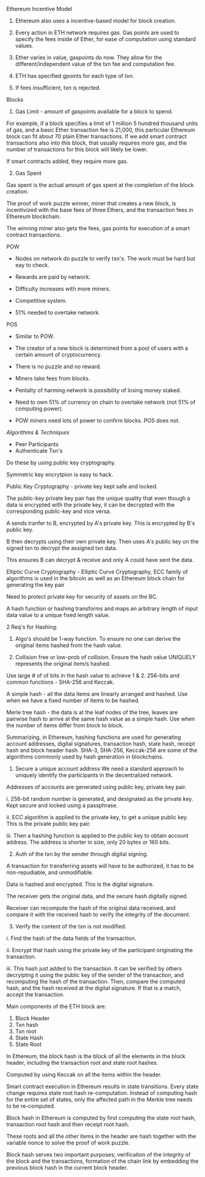 <!-- WEEK 2 -->

Ethereum Incentive Model

1. Ethereum also uses a incentive-based model for block creation.

2. Every action in ETH network requires gas. Gas points are used to specify the fees inside of Ether, for ease of computation using standard values.

3. Ether varies in value, gaspoints do now. They allow for the different/independent value of the txn fee and computation fee.

4. ETH has specified gpoints for each type of txn.

5. If fees insufficient, txn is rejected.

Blocks

1. Gas Limit - amount of gaspoints available for a block to spend.

For example, if a block specifies a limit of 1 million 5 hundred thousand units of gas, and a basic Ether transaction fee is 21,000, this particular Ethereum block can fit about 70 plain Ether transactions. If we add smart contract transactions also into this block, that usually requires more gas, and the number of transactions for this block will likely be lower.

If smart contracts added, they require more gas.

2. Gas Spent

<!-- Incentive Model Summarised -->
Gas spent is the actual amount of gas spent at the completion of the block creation.

The proof of work puzzle winner, miner that creates a new block, is incentivized with the base fees of three Ethers, and the transaction fees in Ethereum blockchain.

The winning miner also gets the fees, gas points for execution of a smart contract transactions.

<!-- POW vs POS -->

POW
- Nodes on network do puzzle to verify txn's. The work must be hard but eay to check. 

- Rewards are paid by network.

- Difficulty increases with more miners.

- Competitive system.

- 51% needed to overtake network.

POS

- Similar to POW.

- The creator of a new block is determined from a pool of users with a certain amount of cryptocurrency.

- There is no puzzle and no reward.

- Miners take fees from blocks.

- Pentalty of harming network is possibility of losing money staked.

- Need to own 51% of currency on chain to overtake network (not 51% of computing power).

- POW miners need lots of power to confirm blocks. POS does not.

<!-- WEEK 3 -->
*Algorithms & Techniques*

<!-- Asymmetric key encryption -->

- Peer Participants
- Authenticate Txn's

Do these by using public key cryptography.

Symmetric key encrytpion is easy to hack.

Public Key Cryptography - private key kept safe and locked.

The public-key private key pair has the unique quality that even though a data is encrypted with the private key, it can be decrypted with the corresponding public-key and vice versa. 

A sends tranfer to B, encrypted by A's private key. This is encrypted by B's public key.

B then decrypts using their own private key. Then uses A's public key on the signed txn to decrypt the assigned txn data. 

This ensures B can decrypt & receive and only A could have sent the data.

Elliptic Curve Cryptography - Elliptic Curve Cryptography, ECC family of algorithms is used in the bitcoin as well as an Ethereum block chain for generating the key pair

<!-- Hashing -->
Need to protect private key for security of assets on the BC.

A hash function or hashing transforms and maps an arbitrary length of input data value to a unique fixed length value. 

2 Req's for Hashing:
1. Algo's should be 1-way function. To ensure no one can derive the original items hashed from the hash value.

2. Collision free or low-prob of collision. Ensure the hash value UNIQUELY represents the original item/s hashed. 

Use large # of of bits in the hash value to achieve 1 & 2. 256-bits and common functions - SHA-256 and Keccak.

A simple hash - all the data items are linearly arranged and hashed. Use when we have a fixed number of items to be hashed.

Merle tree hash - the data is at the leaf nodes of the tree, leaves are pairwise hash to arrive at the same hash value as a simple hash. Use when the number of items differ from block to block.

Summarizing, in Ethereum, hashing functions are used for generating account addresses, digital signatures, transaction hash, state hash, receipt hash and block header hash. SHA-3, SHA-256, Keccak-256 are some of the algorithms commonly used by hash generation in blockchains.


<!-- Transaction Integrity -->
1. Secure a unique account address
We need a standard approach to uniquely identify the participants in the decentralized network.

Addresses of accounts are generated using public key, private key pair. 

i. 256-bit random number is generated, and designated as the private key. Kept secure and locked using a passphrase.

ii. ECC algorithm is applied to the private key, to get a unique public key. This is the private public key pair.

iii. Then a hashing function is applied to the public key to obtain account address. The address is shorter in size, only 20 bytes or 160 bits.

2. Auth of the txn by the sender through digital signing.

A transaction for transferring assets will have to be authorized, it has to be non-repudiable, and unmodifiable. 

Data is hashed and encrypted. This is the digital signature. 

The receiver gets the original data, and the secure hash digitally signed.

Receiver can recompute the hash of the original data received, and compare it with the received hash to verify the integrity of the document.

3. Verify the content of the txn is not modified.

i. Find the hash of the data fields of the transaction.

ii. Encrypt that hash using the private key of the participant originating the transaction.

iii. This hash just added to the transaction. It can be verified by others decryiptng it using the public key of the sender of the transaction, and recomputing the hash of the transaction. Then, compare the computed hash, and the hash received at the digital signature. If that is a match, accept the transaction.

<!-- Securing the Blockchain -->

Main components of the ETH block are:
1. Block Header
2. Txn hash
3. Txn root
4. State Hash
5. State Root

In Ethereum, the block hash is the block of all the elements in the block header, including the transaction root and state root hashes.

Computed by using Keccak on all the items within the header.

Smart contract execution in Ethereum results in state transitions. Every state change requires state root hash re-computation. Instead of computing hash for the entire set of states, only the affected path in the Merkle tree needs to be re-computed.

<!-- Block Hash Computation -->
Block hash in Ethereum is computed by first computing the state root hash, transaction root hash and then receipt root hash.

These roots and all the other items in the header are hash together with the variable nonce to solve the proof of work puzzle.

Block hash serves two important purposes; verification of the integrity of the block and the transactions, formation of the chain link by embedding the previous block hash in the current block header.